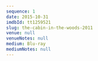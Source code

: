 ```yaml
---
sequence: 1
date: 2015-10-31
imdbId: tt1259521
slug: the-cabin-in-the-woods-2011
venue: null
venueNotes: null
medium: Blu-ray
mediumNotes: null
---
```


